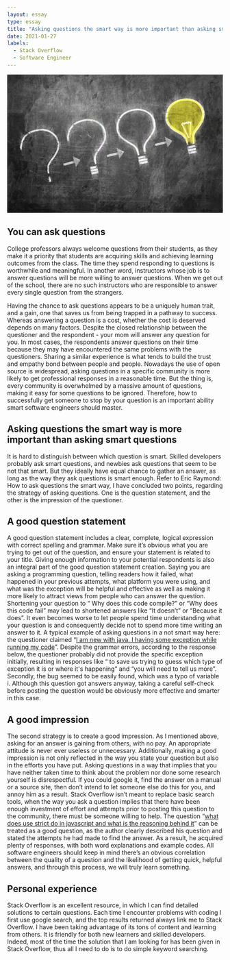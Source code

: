 ```yaml
---
layout: essay
type: essay
title: "Asking questions the smart way is more important than asking smart questions"
date: 2021-01-27
labels:
  - Stack Overflow
  - Software Engineer
---
```


<img class ="ui image" src ="../images/askquestion.jpg">

## You can ask questions

College professors always welcome questions from their students, as they make it a priority that students are acquiring skills and achieving learning outcomes from the class. The time they spend responding to questions is worthwhile and meaningful. In another word, instructors whose job is to answer questions will be more willing to answer questions. When we get out of the school, there are no such instructors who are responsible to answer every single question from the strangers. 

Having the chance to ask questions appears to be a uniquely human trait, and a gain, one that saves us from being trapped in a pathway to success. Whereas answering a question is a cost, whether the cost is deserved depends on many factors. Despite the closed relationship between the questioner and the respondent - your mom will answer any question for you. In most cases, the respondents answer questions on their time because they may have encountered the same problems with the questioners. Sharing a similar experience is what tends to build the trust and empathy bond between people and people. Nowadays the use of open source is widespread, asking questions in a specific community is more likely to get professional responses in a reasonable time. But the thing is, every community is overwhelmed by a massive amount of questions, making it easy for some questions to be ignored. Therefore, how to successfully get someone to stop by your question is an important ability smart software engineers should master. 

## Asking questions the smart way is more important than asking smart questions 

It is hard to distinguish between which question is smart. Skilled developers probably ask smart questions, and newbies ask questions that seem to be not that smart. But they ideally have equal chance to  gather an answer, as long as the way they ask questions is smart enough. Refer to Eric Raymond: How to ask questions the smart way, I  have concluded two points, regarding the strategy of asking questions. One is the question statement, and the other is the impression of the questioner. 

## A good question statement

A good question statement includes a clear, complete, logical expression with correct spelling and grammar. Make sure it’s obvious what you are trying to get out of the question, and ensure your statement is related to your title. Giving enough information to your potential respondents is also an integral part of the good question statement creation. Saying you are asking a programming question, telling readers how it failed, what happened in your previous attempts, what platform you were using, and what was the exception will be helpful and effective as well as making it more likely to attract views from people who can answer the question. Shortening your question to “ Why does this code compile?” or “Why does this code fail” may lead to shortened answers like “It doesn’t” or “Because it does”. It even becomes worse to let people spend time understanding what your question is and consequently decide not to spend more time writing an answer to it. A typical example of asking questions in a not smart way here:  the questioner claimed  “[I am new with java. I having some exception while running my code](https://stackoverflow.com/questions/20870679/why-does-this-java-code-throw-an-exception )”. Despite the grammar errors, according to the response below, the questioner probably did not provide the specific exception initially, resulting in responses like “ to save us trying to guess which type of exception it is or where it's happening” and “you will need to tell us more”. Secondly, the bug seemed to be easily found, which was a typo of variable i. Although this question got answers anyway, taking a careful self-check before posting the question would be obviously more effective and smarter in this case. 

## A good impression

The second strategy is to create a good impression. As I mentioned above, asking for an answer is gaining from others, with no pay. An appropriate attitude is never ever useless or unnecessary. Additionally, making a good impression is not only reflected in the way you state your question but also in the efforts you have put. Asking questions in a way that implies that you have neither taken time to think about the problem nor done some research yourself is disrespectful. If you could google it, find the answer on a manual or a source site, then don’t intend to let someone else do this for you, and annoy him as a result. Stack Overflow isn’t meant to replace basic search tools, when the way you ask a question implies that there have been enough investment of effort and attempts prior to posting this question to the community, there must be someone willing to help. The question “[what does use strict do in javascript and what is the reasoning behind it](https://stackoverflow.com/questions/1335851/what-does-use-strict-do-in-javascript-and-what-is-the-reasoning-behind-it )” can be treated as a good question, as the author clearly described his question and stated the attempts he had made to find the answer. As a result, he acquired plenty of responses, with both word explanations and example codes. All software engineers should keep in mind there’s an obvious correlation between the quality of a question and the likelihood of getting quick, helpful answers, and through this process, we will truly learn something. 

## Personal experience 

Stack Overflow is an excellent resource, in which I can find detailed solutions to certain questions. Each time I encounter problems with coding I first use google search, and the top results returned always link me to Stack Overflow. I have been taking advantage of its tons of content and learning from others. It is friendly for both new learners and skilled developers. Indeed, most of the time the solution that I am looking for has been given in Stack Overflow, thus all I need to do is to do simple keyword searching. 



